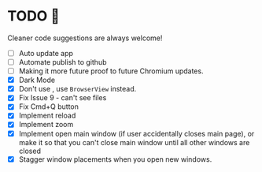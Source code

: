 # TODO 📝

Cleaner code suggestions are always welcome!

- [ ] Auto update app
- [ ] Automate publish to github
- [ ] Making it more future proof to future Chromium updates.
- [x] Dark Mode
- [x] Don't use <webview>, use `BrowserView` instead.
- [x] Fix Issue 9 - can't see files
- [x] Fix Cmd+Q button
- [x] Implement reload
- [x] Implement zoom
- [x] Implement open main window (if user accidentally closes main page), or make it so that you can't close main window until all other windows are closed
- [x] Stagger window placements when you open new windows.
